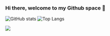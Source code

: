 ### Hi there, welcome to my Github space  👋

<!--
**MohlalaComfort/MohlalaComfort** is a ✨ _special_ ✨ repository because its `README.md` (this file) appears on your GitHub profile.

Here are some ideas to get you started:

- 🔭 I’m currently working on ...
- 🌱 I’m currently learning ...
- 👯 I’m looking to collaborate on ...
- 🤔 I’m looking for help with ...
- 💬 Ask me about ...
- 📫 How to reach me: ...
- 😄 Pronouns: ...
- ⚡ Fun fact: ...
-->
![GitHub stats](https://github-readme-stats.vercel.app/api?username=MohlalaComfort&show_icons=true&theme=tokyonight) ![Top Langs](https://github-readme-stats.vercel.app/api/top-langs/?username=MohlalaComfort&theme=tokyonight)


![](https://visitor-badge.laobi.icu/badge?page_id=MohlalaComfort.MohlalaComfort)
